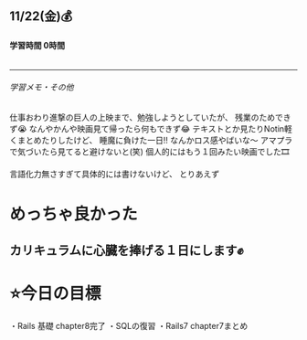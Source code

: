 ## 11/22(金)💰
#### 学習時間 0時間
###### 
***
###### 学習メモ・その他
仕事おわり進撃の巨人の上映まで、勉強しようとしていたが、
残業のためできず😭
なんやかんや映画見て帰ったら何もできず😂
テキストとか見たりNotin軽くまとめたりしたけど、
睡魔に負けた一日!!
なんかロス感やばいな〜
アマプラで気づいたら見てると避けないと(笑)
個人的にはもう１回みたい映画でした🎞️

言語化力無さすぎて具体的には書けないけど、
とりあえず
# めっちゃ良かった

## カリキュラムに心臓を捧げる１日にします✊

# ⭐️今日の目標
・Rails 基礎 chapter8完了
・SQLの復習
・Rails7 chapter7まとめ